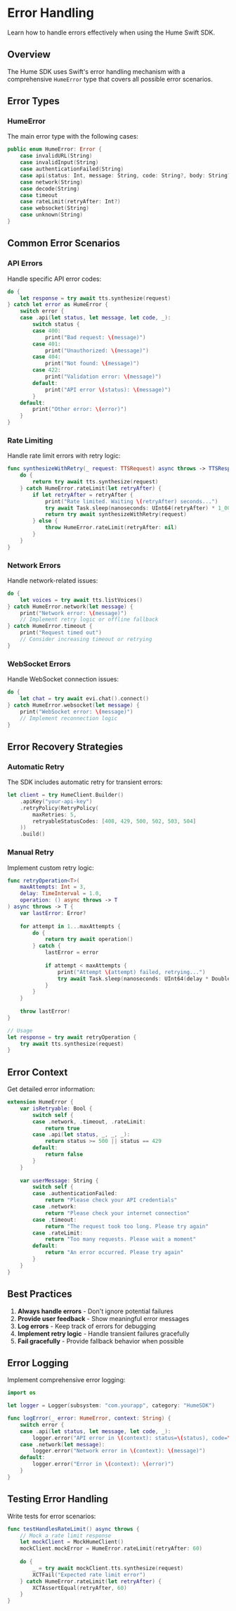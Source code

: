 # Error Handling

Learn how to handle errors effectively when using the Hume Swift SDK.

## Overview

The Hume SDK uses Swift's error handling mechanism with a comprehensive `HumeError` type that covers all possible error scenarios.

## Error Types

### HumeError

The main error type with the following cases:

```swift
public enum HumeError: Error {
    case invalidURL(String)
    case invalidInput(String)
    case authenticationFailed(String)
    case api(status: Int, message: String, code: String?, body: String?)
    case network(String)
    case decode(String)
    case timeout
    case rateLimit(retryAfter: Int?)
    case websocket(String)
    case unknown(String)
}
```

## Common Error Scenarios

### API Errors

Handle specific API error codes:

```swift
do {
    let response = try await tts.synthesize(request)
} catch let error as HumeError {
    switch error {
    case .api(let status, let message, let code, _):
        switch status {
        case 400:
            print("Bad request: \(message)")
        case 401:
            print("Unauthorized: \(message)")
        case 404:
            print("Not found: \(message)")
        case 422:
            print("Validation error: \(message)")
        default:
            print("API error \(status): \(message)")
        }
    default:
        print("Other error: \(error)")
    }
}
```

### Rate Limiting

Handle rate limit errors with retry logic:

```swift
func synthesizeWithRetry(_ request: TTSRequest) async throws -> TTSResponse {
    do {
        return try await tts.synthesize(request)
    } catch HumeError.rateLimit(let retryAfter) {
        if let retryAfter = retryAfter {
            print("Rate limited. Waiting \(retryAfter) seconds...")
            try await Task.sleep(nanoseconds: UInt64(retryAfter) * 1_000_000_000)
            return try await synthesizeWithRetry(request)
        } else {
            throw HumeError.rateLimit(retryAfter: nil)
        }
    }
}
```

### Network Errors

Handle network-related issues:

```swift
do {
    let voices = try await tts.listVoices()
} catch HumeError.network(let message) {
    print("Network error: \(message)")
    // Implement retry logic or offline fallback
} catch HumeError.timeout {
    print("Request timed out")
    // Consider increasing timeout or retrying
}
```

### WebSocket Errors

Handle WebSocket connection issues:

```swift
do {
    let chat = try await evi.chat().connect()
} catch HumeError.websocket(let message) {
    print("WebSocket error: \(message)")
    // Implement reconnection logic
}
```

## Error Recovery Strategies

### Automatic Retry

The SDK includes automatic retry for transient errors:

```swift
let client = try HumeClient.Builder()
    .apiKey("your-api-key")
    .retryPolicy(RetryPolicy(
        maxRetries: 5,
        retryableStatusCodes: [408, 429, 500, 502, 503, 504]
    ))
    .build()
```

### Manual Retry

Implement custom retry logic:

```swift
func retryOperation<T>(
    maxAttempts: Int = 3,
    delay: TimeInterval = 1.0,
    operation: () async throws -> T
) async throws -> T {
    var lastError: Error?
    
    for attempt in 1...maxAttempts {
        do {
            return try await operation()
        } catch {
            lastError = error
            
            if attempt < maxAttempts {
                print("Attempt \(attempt) failed, retrying...")
                try await Task.sleep(nanoseconds: UInt64(delay * Double(attempt)) * 1_000_000_000)
            }
        }
    }
    
    throw lastError!
}

// Usage
let response = try await retryOperation {
    try await tts.synthesize(request)
}
```

## Error Context

Get detailed error information:

```swift
extension HumeError {
    var isRetryable: Bool {
        switch self {
        case .network, .timeout, .rateLimit:
            return true
        case .api(let status, _, _, _):
            return status >= 500 || status == 429
        default:
            return false
        }
    }
    
    var userMessage: String {
        switch self {
        case .authenticationFailed:
            return "Please check your API credentials"
        case .network:
            return "Please check your internet connection"
        case .timeout:
            return "The request took too long. Please try again"
        case .rateLimit:
            return "Too many requests. Please wait a moment"
        default:
            return "An error occurred. Please try again"
        }
    }
}
```

## Best Practices

1. **Always handle errors** - Don't ignore potential failures
2. **Provide user feedback** - Show meaningful error messages
3. **Log errors** - Keep track of errors for debugging
4. **Implement retry logic** - Handle transient failures gracefully
5. **Fail gracefully** - Provide fallback behavior when possible

## Error Logging

Implement comprehensive error logging:

```swift
import os

let logger = Logger(subsystem: "com.yourapp", category: "HumeSDK")

func logError(_ error: HumeError, context: String) {
    switch error {
    case .api(let status, let message, let code, _):
        logger.error("API error in \(context): status=\(status), code=\(code ?? "none"), message=\(message)")
    case .network(let message):
        logger.error("Network error in \(context): \(message)")
    default:
        logger.error("Error in \(context): \(error)")
    }
}
```

## Testing Error Handling

Write tests for error scenarios:

```swift
func testHandlesRateLimit() async throws {
    // Mock a rate limit response
    let mockClient = MockHumeClient()
    mockClient.mockError = HumeError.rateLimit(retryAfter: 60)
    
    do {
        _ = try await mockClient.tts.synthesize(request)
        XCTFail("Expected rate limit error")
    } catch HumeError.rateLimit(let retryAfter) {
        XCTAssertEqual(retryAfter, 60)
    }
}
```